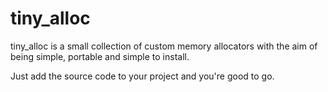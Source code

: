 tiny_alloc
====

tiny_alloc is a small collection of custom memory allocators with the aim of being simple, portable and simple to install.

Just add the source code to your project and you're good to go.


